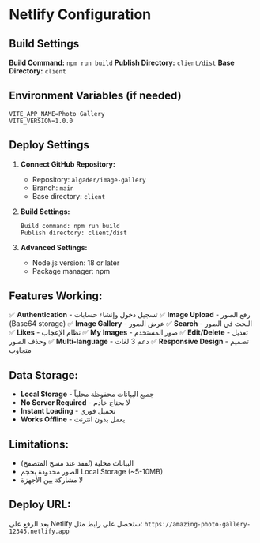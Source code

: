 # Netlify Configuration

## Build Settings

**Build Command:** `npm run build`
**Publish Directory:** `client/dist`
**Base Directory:** `client`

## Environment Variables (if needed)

```
VITE_APP_NAME=Photo Gallery
VITE_VERSION=1.0.0
```

## Deploy Settings

1. **Connect GitHub Repository:**
   - Repository: `algader/image-gallery`
   - Branch: `main`
   - Base directory: `client`

2. **Build Settings:**
   ```
   Build command: npm run build
   Publish directory: client/dist
   ```

3. **Advanced Settings:**
   - Node.js version: 18 or later
   - Package manager: npm

## Features Working:

✅ **Authentication** - تسجيل دخول وإنشاء حسابات
✅ **Image Upload** - رفع الصور (Base64 storage)
✅ **Image Gallery** - عرض الصور
✅ **Search** - البحث في الصور
✅ **Likes** - نظام الإعجاب
✅ **My Images** - صور المستخدم
✅ **Edit/Delete** - تعديل وحذف الصور
✅ **Multi-language** - دعم 3 لغات
✅ **Responsive Design** - تصميم متجاوب

## Data Storage:

- **Local Storage** - جميع البيانات محفوظة محلياً
- **No Server Required** - لا يحتاج خادم
- **Instant Loading** - تحميل فوري
- **Works Offline** - يعمل بدون انترنت

## Limitations:

- البيانات محلية (تُفقد عند مسح المتصفح)
- الصور محدودة بحجم Local Storage (~5-10MB)
- لا مشاركة بين الأجهزة

## Deploy URL:
بعد الرفع على Netlify ستحصل على رابط مثل:
`https://amazing-photo-gallery-12345.netlify.app`
